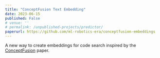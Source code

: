 ```yaml
---
title: "ConceptFusion Text Embedding"
date: 2023-06-15
published: False
# venue: ''
# permalink: /unpublished-projects/predictor/
paperurl: https://github.com/ml-robotics-era/conceptfusion-embeddings
---
```

A new way to create embeddings for code search inspired by the [ConceptFusion](https://concept-fusion.github.io/) paper.